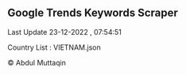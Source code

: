 

## Google Trends Keywords Scraper 
 
Last Update 23-12-2022 , 07:54:51

Country List :
VIETNAM.json



© Abdul Muttaqin 
